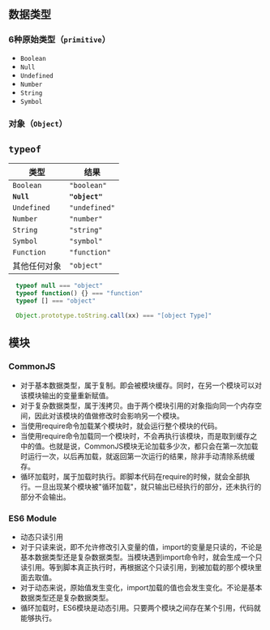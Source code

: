 ## 数据类型

### 6种原始类型（`primitive`）

- `Boolean`
- `Null`
- `Undefined`
- `Number`
- `String`
- `Symbol`

### 对象（`Object`）

## `typeof`

| 类型 | 结果 |
| --- | --- |
| `Boolean` | `"boolean"` |
| **`Null`** | **`"object"`** |
| `Undefined` | `"undefined"` |
| `Number` | `"number"` |
| `String` | `"string"` |
| `Symbol` | `"symbol"` |
| `Function` | `"function"` |
| 其他任何对象 | `"object"` |

``` js
  typeof null === "object"
  typeof function() {} === "function"
  typeof [] === "object"
```

``` js
  Object.prototype.toString.call(xx) === "[object Type]"
```

## 模块

### CommonJS

- 对于基本数据类型，属于复制。即会被模块缓存。同时，在另一个模块可以对该模块输出的变量重新赋值。
- 对于复杂数据类型，属于浅拷贝。由于两个模块引用的对象指向同一个内存空间，因此对该模块的值做修改时会影响另一个模块。
- 当使用require命令加载某个模块时，就会运行整个模块的代码。
- 当使用require命令加载同一个模块时，不会再执行该模块，而是取到缓存之中的值。也就是说，CommonJS模块无论加载多少次，都只会在第一次加载时运行一次，以后再加载，就返回第一次运行的结果，除非手动清除系统缓存。
- 循环加载时，属于加载时执行。即脚本代码在require的时候，就会全部执行。一旦出现某个模块被"循环加载"，就只输出已经执行的部分，还未执行的部分不会输出。

### ES6 Module

- 动态只读引用
- 对于只读来说，即不允许修改引入变量的值，import的变量是只读的，不论是基本数据类型还是复杂数据类型。当模块遇到import命令时，就会生成一个只读引用。等到脚本真正执行时，再根据这个只读引用，到被加载的那个模块里面去取值。
- 对于动态来说，原始值发生变化，import加载的值也会发生变化。不论是基本数据类型还是复杂数据类型。
- 循环加载时，ES6模块是动态引用。只要两个模块之间存在某个引用，代码就能够执行。
